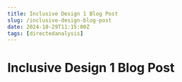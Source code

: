 ```yaml
---
title: Inclusive Design 1 Blog Post
slug: /inclusive-design-blog-post
date: 2024-10-29T11:15:00Z
tags: [directedanalysis]
---
```


# Inclusive Design 1 Blog Post